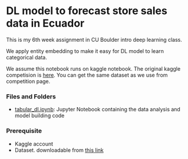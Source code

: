 # DL model to forecast store sales data in Ecuador

This is my 6th week assignment in CU Boulder intro deep learning class.

We apply entity embedding to make it easy for DL model to learn categorical data.

We assume this notebook runs on kaggle notebook. The original kaggle competision is [here](https://www.kaggle.com/competitions/store-sales-time-series-forecasting). You can get the same dataset as we use from competition page.

### Files and Folders
* [tabular_dl.ipynb](./tabular_dl.ipynb): Jupyter Notebook containing the data analysis and model building code

### Prerequisite

* Kaggle account
* Dataset. downloadable from [this link](https://www.kaggle.com/competitions/store-sales-time-series-forecasting/data)


